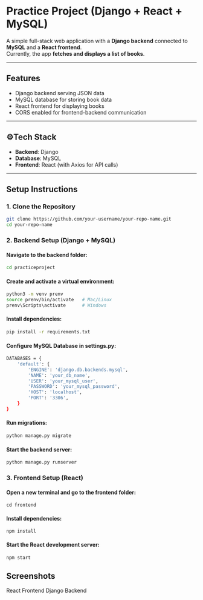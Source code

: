# Practice Project (Django + React + MySQL)

A simple full-stack web application with a **Django backend** connected to **MySQL** and a **React frontend**.  
Currently, the app **fetches and displays a list of books**.

---

## Features
- Django backend serving JSON data  
- MySQL database for storing book data  
- React frontend for displaying books  
- CORS enabled for frontend-backend communication  

---

## ⚙Tech Stack
- **Backend**: Django  
- **Database**: MySQL  
- **Frontend**: React (with Axios for API calls)  

---

## Setup Instructions

### 1. Clone the Repository
```bash
git clone https://github.com/your-username/your-repo-name.git
cd your-repo-name
```
### 2. Backend Setup (Django + MySQL)
#### Navigate to the backend folder:
```bash
cd practiceproject
```
#### Create and activate a virtual environment:
```bash
python3 -m venv prenv
source prenv/bin/activate   # Mac/Linux
prenv\Scripts\activate      # Windows
```
#### Install dependencies:
```bash
pip install -r requirements.txt
```
#### Configure MySQL Database in settings.py:
```bash
DATABASES = {
    'default': {
        'ENGINE': 'django.db.backends.mysql',
        'NAME': 'your_db_name',
        'USER': 'your_mysql_user',
        'PASSWORD': 'your_mysql_password',
        'HOST': 'localhost',
        'PORT': '3306',
    }
}
```
#### Run migrations:
```bash
python manage.py migrate
```
#### Start the backend server:
```bash
python manage.py runserver
```
### 3. Frontend Setup (React)
#### Open a new terminal and go to the frontend folder:
```
cd frontend
```
#### Install dependencies:
```
npm install
```
#### Start the React development server:
```
npm start
```

## Screenshots
React Frontend
Django Backend

